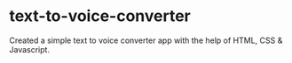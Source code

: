 # text-to-voice-converter
Created a simple text to voice converter app with the help of HTML, CSS &amp; Javascript.
